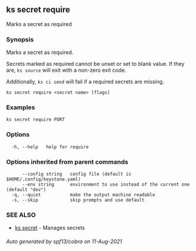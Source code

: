 ## ks secret require

Marks a secret as required

### Synopsis

Marks a secret as required.

Secrets marked as required cannot be unset or set to blank value.
If they are, `ks source` will exit with a non-zero exit code.

Additionally, `ks ci send` will fail if a required secrets are missing.


```
ks secret require <secret name> [flags]
```

### Examples

```
ks secret require PORT
```

### Options

```
  -h, --help   help for require
```

### Options inherited from parent commands

```
      --config string   config file (default is $HOME/.config/keystone.yaml)
      --env string      environment to use instead of the current one (default "dev")
  -q, --quiet           make the output machine readable
  -s, --skip            skip prompts and use default
```

### SEE ALSO

* [ks secret](ks_secret.md)	 - Manages secrets

###### Auto generated by spf13/cobra on 11-Aug-2021
